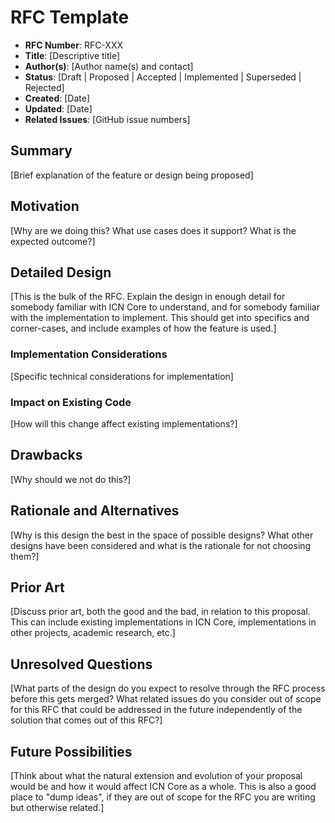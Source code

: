# RFC Template

- **RFC Number**: RFC-XXX
- **Title**: [Descriptive title]
- **Author(s)**: [Author name(s) and contact]
- **Status**: [Draft | Proposed | Accepted | Implemented | Superseded | Rejected]
- **Created**: [Date]
- **Updated**: [Date]
- **Related Issues**: [GitHub issue numbers]

## Summary

[Brief explanation of the feature or design being proposed]

## Motivation

[Why are we doing this? What use cases does it support? What is the expected outcome?]

## Detailed Design

[This is the bulk of the RFC. Explain the design in enough detail for somebody familiar with ICN Core to understand, and for somebody familiar with the implementation to implement. This should get into specifics and corner-cases, and include examples of how the feature is used.]

### Implementation Considerations

[Specific technical considerations for implementation]

### Impact on Existing Code

[How will this change affect existing implementations?]

## Drawbacks

[Why should we not do this?]

## Rationale and Alternatives

[Why is this design the best in the space of possible designs? What other designs have been considered and what is the rationale for not choosing them?]

## Prior Art

[Discuss prior art, both the good and the bad, in relation to this proposal. This can include existing implementations in ICN Core, implementations in other projects, academic research, etc.]

## Unresolved Questions

[What parts of the design do you expect to resolve through the RFC process before this gets merged? What related issues do you consider out of scope for this RFC that could be addressed in the future independently of the solution that comes out of this RFC?]

## Future Possibilities

[Think about what the natural extension and evolution of your proposal would be and how it would affect ICN Core as a whole. This is also a good place to "dump ideas", if they are out of scope for the RFC you are writing but otherwise related.]